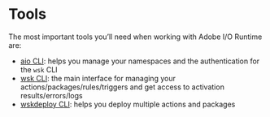 # Tools

The most important tools you&rsquo;ll need when working with Adobe I/O Runtime are:

- [aio CLI](cli_install.md): helps you manage your namespaces and the authentication for the `wsk` CLI
- [wsk CLI](wsk_install.md): the main interface for managing your actions/packages/rules/triggers and get access to activation results/errors/logs
- [wskdeploy CLI](wskdeploy_install.md): helps you deploy multiple actions and packages